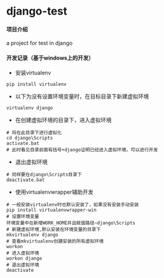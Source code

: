 # django-test

#### 项目介绍
a project for test in django 

#### 开发记录（基于windows上的开发）
* 安装virtualenv
```
pip install virtualenv
```
* 以下为没有设置环境变量时，在目标目录下新建虚拟环境
```
virtualenv django
```
* 在创建虚拟环境的目录下，进入虚拟环境
```
# 将在此目录下进行虚拟化
cd django\Scripts
activate.bat
# 此时看见目录前面有括号+django证明已经进入虚拟环境，可以进行开发
```
* 退出虚拟环境
```
# 同样要在django\Scripts目录下
deactivate.bat
```
* 使用virtualenvwrapper辅助开发
```
# 一般安装virtualenv时也默认安装了，如果没有安装手动安装
pip install virtualenvwrapper-win
# 设置环境变量
环境变量中在新增WORK_HOME并且赋值路径~django\Scripts
# 新建虚拟环境,默认安装在环境变量的目录下
mkvirtualenv django
# 查看mkvirtualenv创建安装的所有虚拟环境
workon
# 进入虚拟环境
workon django
# 退出虚拟环境
deactivate
```